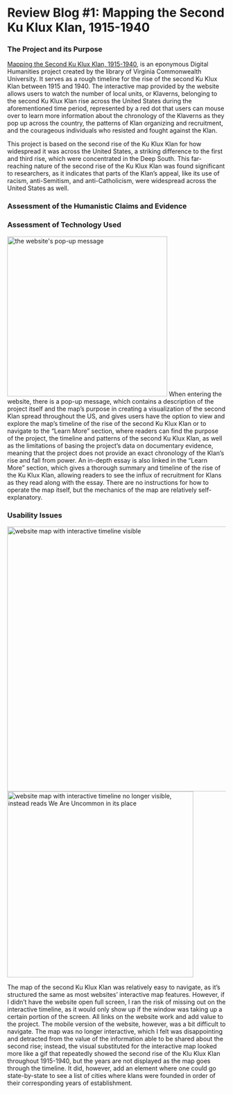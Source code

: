 # Review Blog #1: Mapping the Second Ku Klux Klan, 1915-1940
### The Project and its Purpose

[Mapping the Second Ku Klux Klan, 1915-1940](https://labs.library.vcu.edu/klan/), is an eponymous Digital Humanities project created by the library of Virginia Commonwealth University. It serves as a rough timeline for the rise of the second Ku Klux Klan between 1915 and 1940. The interactive map provided by the website allows users to watch the number of local units, or Klaverns, belonging to the second Ku Klux Klan rise across the United States during the aforementioned time period, represented by a red dot that users can mouse over to learn more information about the chronology of the Klaverns as they pop up across the country, the patterns of Klan organizing and recruitment, and the courageous individuals who resisted and fought against the Klan. 

This project is based on the second rise of the Ku Klux Klan for how widespread it was across the United States, a striking difference to the first and third rise, which were concentrated in the Deep South. This far-reaching nature of the second rise of the Ku Klux Klan was found significant to researchers, as it indicates that parts of the Klan’s appeal, like its use of racism, anti-Semitism, and anti-Catholicism, were widespread across the United States as well. 

### Assessment of the Humanistic Claims and Evidence

### Assessment of Technology Used 
<img width="369" alt="the website's pop-up message" src="https://user-images.githubusercontent.com/112186152/191648499-dedbaef8-9f73-4d44-a2d7-270d0320a072.png">
When entering the website, there is a pop-up message, which contains a description of the project itself and the map’s purpose in creating a visualization of the second Klan spread throughout the US, and gives users have the option to view and explore the map’s timeline of the rise of the second Ku Klux Klan or to navigate to the “Learn More” section, where readers can find the purpose of the project, the timeline and patterns of the second Ku Klux Klan, as well as the limitations of basing the project’s data on documentary evidence, meaning that the project does not provide an exact chronology of the Klan’s rise and fall from power. An in-depth essay is also linked in the “Learn More” section, which gives a thorough summary and timeline of the rise of the Ku Klux Klan, allowing readers to see the influx of recruitment for Klans as they read along with the essay. There are no instructions for how to operate the map itself, but the mechanics of the map are relatively self-explanatory. 

### Usability Issues
<img width="611" alt="website map with interactive timeline visible" src="https://user-images.githubusercontent.com/112186152/191649770-c5248ecb-d415-4c5b-99b2-ed104cee7dfc.png"> <img width="429" alt="website map with interactive timeline no longer visible, instead reads We Are Uncommon in its place" src="https://user-images.githubusercontent.com/112186152/191650075-b2161bd7-798f-444d-bbd1-bc77e536113e.png">

The map of the second Ku Klux Klan was relatively easy to navigate, as it’s structured the same as most websites’ interactive map features. However, if I didn’t have the website open full screen, I ran the risk of missing out on the interactive timeline, as it would only show up if the window was taking up a certain portion of the screen. All links on the website work and add value to the project. The mobile version of the website, however, was a bit difficult to navigate. The map was no longer interactive, which I felt was disappointing and detracted from the value of the information able to be shared about the second rise; instead, the visual substituted for the interactive map looked more like a gif that repeatedly showed the second rise of the Klu Klux Klan throughout 1915-1940, but the years are not displayed as the map goes through the timeline. It did, however, add an element where one could go state-by-state to see a list of cities where klans were founded in order of their corresponding years of establishment.
